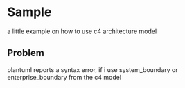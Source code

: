 # Sample
a little example on how to use c4 architecture model

## Problem

plantuml reports a syntax error, if i use system_boundary or enterprise_boundary from the c4 model
